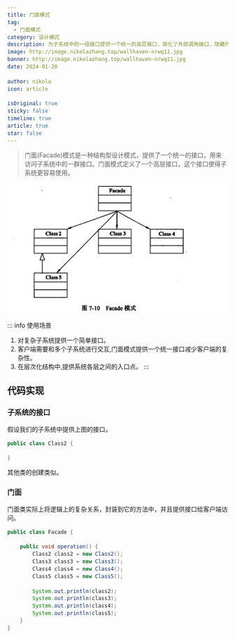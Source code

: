 ```yaml
---
title: 门面模式
tag:
  - 门面模式
category: 设计模式
description: 为子系统中的一组接口提供一个统一的高层接口，简化了外部调用接口，隐藏内部复杂性。
image: http://image.nikolazhang.top/wallhaven-nrwq11.jpg
banner: http://image.nikolazhang.top/wallhaven-nrwq11.jpg
date: 2024-01-20

author: nikola
icon: article

isOriginal: true
sticky: false
timeline: true
article: true
star: false
---
```


> 门面(Facade)模式是一种结构型设计模式，提供了一个统一的接口，用来访问子系统中的一群接口。门面模式定义了一个高层接口，这个接口使得子系统更容易使用。

![20240120122205](https://raw.githubusercontent.com/NikolaZhang/image-blog/main/11-facade/20240120122205.png)

::: info 使用场景

1. 对复杂子系统提供一个简单接口。
2. 客户端需要和多个子系统进行交互,门面模式提供一个统一接口减少客户端的复杂性。
3. 在层次化结构中,提供系统各层之间的入口点。
:::

## 代码实现

### 子系统的接口

假设我们的子系统中提供上图的接口。

```java
public class Class2 {
    
}

```

其他类的创建类似。

### 门面

门面类实际上将逻辑上的复杂关系，封装到它的方法中，并且提供接口给客户端访问。

```java
public class Facade {
    
    public void operation() {
        Class2 class2 = new Class2();
        Class3 class3 = new Class3();
        Class4 class4 = new Class4();
        Class5 class5 = new Class5();

        System.out.println(class2);
        System.out.println(class3);
        System.out.println(class4);
        System.out.println(class5);
    }
}
```
